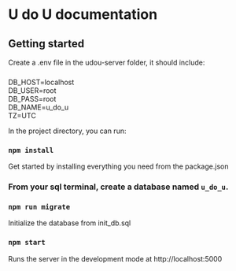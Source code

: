 # U do U documentation

## Getting started
Create a .env file in the udou-server folder, it should include:

###
DB_HOST=localhost\
DB_USER=root\
DB_PASS=root\
DB_NAME=u_do_u\
TZ=UTC

In the project directory, you can run:

### `npm install`
Get started by installing everything you need from the package.json

### From your sql terminal, create a database named `u_do_u`.

### `npm run migrate`
Initialize the database from init_db.sql

### `npm start`

Runs the server in the development mode at http://localhost:5000
